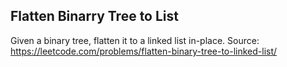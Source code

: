 ## Flatten Binarry Tree to List
Given a binary tree, flatten it to a linked list in-place.
Source: https://leetcode.com/problems/flatten-binary-tree-to-linked-list/
